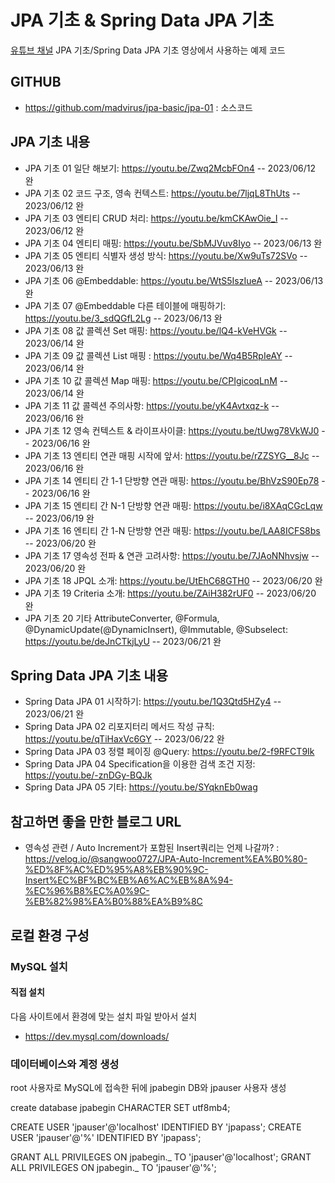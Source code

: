 # JPA 기초 & Spring Data JPA 기초

[유튜브 채널](https://www.youtube.com/c/최범균) JPA 기초/Spring Data JPA 기초 영상에서 사용하는 예제 코드

## GITHUB

- https://github.com/madvirus/jpa-basic/jpa-01 : 소스코드

## JPA 기초 내용

- JPA 기초 01 일단 해보기: https://youtu.be/Zwq2McbFOn4 -- 2023/06/12 완
- JPA 기초 02 코드 구조, 영속 컨텍스트: https://youtu.be/7ljqL8ThUts -- 2023/06/12 완
- JPA 기초 03 엔티티 CRUD 처리: https://youtu.be/kmCKAwOie_I -- 2023/06/12 완
- JPA 기초 04 엔티티 매핑: https://youtu.be/SbMJVuv8Iyo -- 2023/06/13 완
- JPA 기초 05 엔티티 식별자 생성 방식: https://youtu.be/Xw9uTs72SVo -- 2023/06/13 완
- JPA 기초 06 @Embeddable: https://youtu.be/WtS5IszIueA -- 2023/06/13 완
- JPA 기초 07 @Embeddable 다른 테이블에 매핑하기: https://youtu.be/3_sdQGfL2Lg -- 2023/06/13 완
- JPA 기초 08 값 콜렉션 Set 매핑: https://youtu.be/lQ4-kVeHVGk -- 2023/06/14 완
- JPA 기초 09 값 콜렉션 List 매핑 : https://youtu.be/Wq4B5RpIeAY -- 2023/06/14 완
- JPA 기초 10 값 콜렉션 Map 매핑: https://youtu.be/CPIgicoqLnM -- 2023/06/14 완
- JPA 기초 11 값 콜렉션 주의사항: https://youtu.be/yK4Avtxqz-k -- 2023/06/16 완
- JPA 기초 12 영속 컨텍스트 & 라이프사이클: https://youtu.be/tUwg78VkWJ0 -- 2023/06/16 완
- JPA 기초 13 엔티티 연관 매핑 시작에 앞서: https://youtu.be/rZZSYG__8Jc -- 2023/06/16 완
- JPA 기초 14 엔티티 간 1-1 단방향 연관 매핑: https://youtu.be/BhVzS90Ep78 -- 2023/06/16 완
- JPA 기초 15 엔티티 간 N-1 단방향 연관 매핑: https://youtu.be/i8XAqCGcLqw -- 2023/06/19 완
- JPA 기초 16 엔티티 간 1-N 단방향 연관 매핑: https://youtu.be/LAA8ICFS8bs -- 2023/06/20 완
- JPA 기초 17 영속성 전파 & 연관 고려사항: https://youtu.be/7JAoNNhvsjw -- 2023/06/20 완
- JPA 기초 18 JPQL 소개: https://youtu.be/UtEhC68GTH0 -- 2023/06/20 완
- JPA 기초 19 Criteria 소개: https://youtu.be/ZAiH382rUF0 -- 2023/06/20 완
- JPA 기초 20 기타 AttributeConverter, @Formula, @DynamicUpdate(@DynamicInsert), @Immutable, @Subselect: https://youtu.be/deJnCTkjLyU -- 2023/06/21 완

## Spring Data JPA 기초 내용

- Spring Data JPA 01 시작하기: https://youtu.be/1Q3Qtd5HZy4 -- 2023/06/21 완
- Spring Data JPA 02 리포지터리 메서드 작성 규칙: https://youtu.be/qTiHaxVc6GY -- 2023/06/22 완
- Spring Data JPA 03 정렬 페이징 @Query: https://youtu.be/2-f9RFCT9Ik
- Spring Data JPA 04 Specification을 이용한 검색 조건 지정: https://youtu.be/-znDGy-BQJk
- Spring Data JPA 05 기타: https://youtu.be/SYqknEb0wag

## 참고하면 좋을 만한 블로그 URL

- 영속성 관련 / Auto Increment가 포함된 Insert쿼리는 언제 나갈까? : https://velog.io/@sangwoo0727/JPA-Auto-Increment%EA%B0%80-%ED%8F%AC%ED%95%A8%EB%90%9C-Insert%EC%BF%BC%EB%A6%AC%EB%8A%94-%EC%96%B8%EC%A0%9C-%EB%82%98%EA%B0%88%EA%B9%8C

## 로컬 환경 구성

### MySQL 설치

#### 직접 설치

다음 사이트에서 환경에 맞는 설치 파일 받아서 설치

- https://dev.mysql.com/downloads/

### 데이터베이스와 계정 생성

root 사용자로 MySQL에 접속한 뒤에 jpabegin DB와 jpauser 사용자 생성

create database jpabegin CHARACTER SET utf8mb4;

CREATE USER 'jpauser'@'localhost' IDENTIFIED BY 'jpapass';
CREATE USER 'jpauser'@'%' IDENTIFIED BY 'jpapass';

GRANT ALL PRIVILEGES ON jpabegin._ TO 'jpauser'@'localhost';
GRANT ALL PRIVILEGES ON jpabegin._ TO 'jpauser'@'%';
